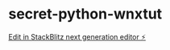 # secret-python-wnxtut

[Edit in StackBlitz next generation editor ⚡️](https://stackblitz.com/~/github.com/MichaelBiegluk/secret-python-wnxtut)